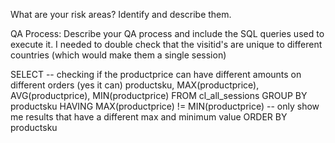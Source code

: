 What are your risk areas? Identify and describe them.



QA Process:
Describe your QA process and include the SQL queries used to execute it.
I needed to double check that the visitid's are unique to different countries (which would make them a single session)

SELECT -- checking if the productprice can have different amounts on different orders (yes it can)
	productsku,
	MAX(productprice),
	AVG(productprice),
	MIN(productprice)
FROM 
	cl_all_sessions
GROUP BY
	productsku
HAVING
	MAX(productprice) != MIN(productprice) -- only show me results that have a different max and minimum value
ORDER BY
	productsku	
	